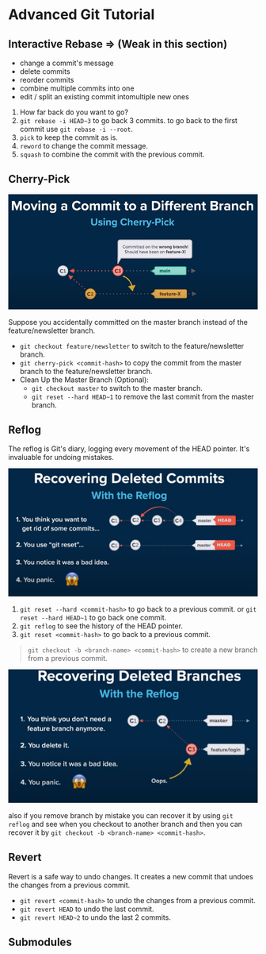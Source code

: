 # Advanced Git Tutorial

## Interactive Rebase => (Weak in this section)

- change a commit's message
- delete commits
- reorder commits
- combine multiple commits into one
- edit / split an existing commit intomultiple new ones

1. How far back do you want to go?
2. `git rebase -i HEAD~3` to go back 3 commits. to go back to the first commit use `git rebase -i --root`.
3. `pick` to keep the commit as is.
4. `reword` to change the commit message.
5. `squash` to combine the commit with the previous commit.

## Cherry-Pick

![alt text](image-22.png)

Suppose you accidentally committed on the master branch instead of the feature/newsletter branch.

- `git checkout feature/newsletter` to switch to the feature/newsletter branch.
- `git cherry-pick <commit-hash>` to copy the commit from the master branch to the feature/newsletter branch.
- Clean Up the Master Branch (Optional):
  - `git checkout master` to switch to the master branch.
  - `git reset --hard HEAD~1` to remove the last commit from the master branch.

## Reflog

The reflog is Git's diary, logging every movement of the HEAD pointer. It's invaluable for undoing mistakes.

![alt text](image-23.png)

1. `git reset --hard <commit-hash>` to go back to a previous commit. or `git reset --hard HEAD~1` to go back one commit.
2. `git reflog` to see the history of the HEAD pointer.
3. `git reset <commit-hash>` to go back to a previous commit.

> `git checkout -b <branch-name> <commit-hash>` to create a new branch from a previous commit.

![alt text](image-24.png)

also if you remove branch by mistake you can recover it by using `git reflog` and see when you checkout to another branch and then you can recover it by `git checkout -b <branch-name> <commit-hash>`.

## Revert

Revert is a safe way to undo changes. It creates a new commit that undoes the changes from a previous commit.

- `git revert <commit-hash>` to undo the changes from a previous commit.
- `git revert HEAD` to undo the last commit.
- `git revert HEAD~2` to undo the last 2 commits.

## Submodules
